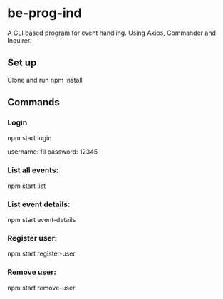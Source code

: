 # be-prog-ind

A CLI based program for event handling.
Using Axios, Commander and Inquirer.

## Set up
Clone and run npm install

## Commands

### Login

npm start login

username: fil
password: 12345

### List all events:

npm start list

### List event details:

npm start event-details

### Register user:

npm start register-user

### Remove user:

npm start remove-user
